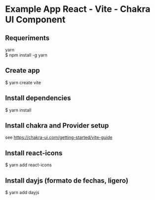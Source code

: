 # Example App React - Vite - Chakra UI Component

## Requeriments
yarn    
$ npm install -g yarn

## Create app
$ yarn create vite

## Install dependencies
$ yarn install

## Install chakra and Provider setup
see https://chakra-ui.com/getting-started/vite-guide

## Install react-icons
$ yarn add react-icons

## Install dayjs (formato de fechas, ligero)
$ yarn add dayjs

